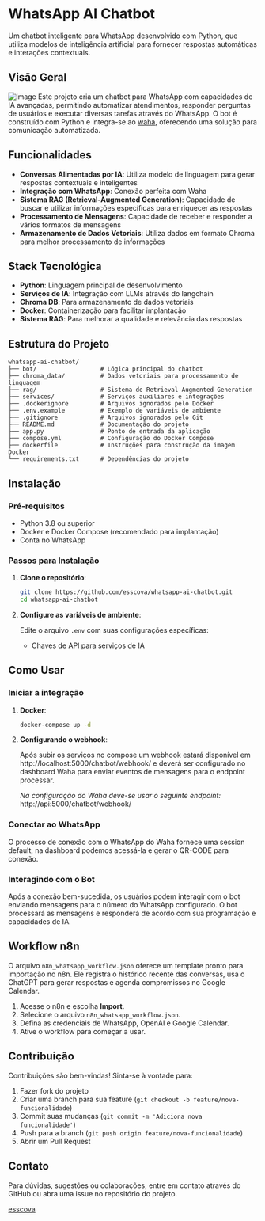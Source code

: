 # WhatsApp AI Chatbot

Um chatbot inteligente para WhatsApp desenvolvido com Python, que utiliza modelos de inteligência artificial para fornecer respostas automáticas e interações contextuais.

## Visão Geral
![image](./image.png)
Este projeto cria um chatbot para WhatsApp com capacidades de IA avançadas, permitindo automatizar atendimentos, responder perguntas de usuários e executar diversas tarefas através do WhatsApp. O bot é construído com Python e integra-se ao [waha](https://waha.devlike.pro/), oferecendo uma solução para comunicação automatizada.

## Funcionalidades

- **Conversas Alimentadas por IA**: Utiliza modelo de linguagem para gerar respostas contextuais e inteligentes
- **Integração com WhatsApp**: Conexão perfeita com Waha
- **Sistema RAG (Retrieval-Augmented Generation)**: Capacidade de buscar e utilizar informações específicas para enriquecer as respostas
- **Processamento de Mensagens**: Capacidade de receber e responder a vários formatos de mensagens
- **Armazenamento de Dados Vetoriais**: Utiliza dados em formato Chroma para melhor processamento de informações

## Stack Tecnológica

- **Python**: Linguagem principal de desenvolvimento
- **Serviços de IA**: Integração com LLMs através do langchain
- **Chroma DB**: Para armazenamento de dados vetoriais
- **Docker**: Containerização para facilitar implantação
- **Sistema RAG**: Para melhorar a qualidade e relevância das respostas

## Estrutura do Projeto

```
whatsapp-ai-chatbot/
├── bot/                  # Lógica principal do chatbot
├── chroma_data/          # Dados vetoriais para processamento de linguagem
├── rag/                  # Sistema de Retrieval-Augmented Generation
├── services/             # Serviços auxiliares e integrações
├── .dockerignore         # Arquivos ignorados pelo Docker
├── .env.example          # Exemplo de variáveis de ambiente
├── .gitignore            # Arquivos ignorados pelo Git
├── README.md             # Documentação do projeto
├── app.py                # Ponto de entrada da aplicação
├── compose.yml           # Configuração do Docker Compose
├── dockerfile            # Instruções para construção da imagem Docker
└── requirements.txt      # Dependências do projeto
```

## Instalação

### Pré-requisitos

- Python 3.8 ou superior
- Docker e Docker Compose (recomendado para implantação)
- Conta no WhatsApp 

### Passos para Instalação

1. **Clone o repositório**:
   ```bash
   git clone https://github.com/esscova/whatsapp-ai-chatbot.git
   cd whatsapp-ai-chatbot
   ```

2. **Configure as variáveis de ambiente**:

   Edite o arquivo `.env` com suas configurações específicas:
   - Chaves de API para serviços de IA

## Como Usar
### Iniciar a integração
1. **Docker**:
   ```bash
   docker-compose up -d
   ```

2. **Configurando o webhook**:
    
    Após subir os serviços no compose um webhook estará disponível em http://localhost:5000/chatbot/webhook/ e deverá ser configurado no dashboard Waha para enviar eventos de mensagens para o endpoint processar.

    *Na configuração do Waha deve-se usar o seguinte endpoint:* http://api:5000/chatbot/webhook/
   

### Conectar ao WhatsApp

O processo de conexão com o WhatsApp do Waha fornece uma session default, na dashboard podemos acessá-la e gerar o QR-CODE para conexão.

### Interagindo com o Bot

Após a conexão bem-sucedida, os usuários podem interagir com o bot enviando mensagens para o número do WhatsApp configurado. O bot processará as mensagens e responderá de acordo com sua programação e capacidades de IA.


## Workflow n8n

O arquivo `n8n_whatsapp_workflow.json` oferece um template pronto para importação no n8n. Ele registra o histórico recente das conversas, usa o ChatGPT para gerar respostas e agenda compromissos no Google Calendar.

1. Acesse o n8n e escolha **Import**.
2. Selecione o arquivo `n8n_whatsapp_workflow.json`.
3. Defina as credenciais de WhatsApp, OpenAI e Google Calendar.
4. Ative o workflow para começar a usar.

## Contribuição

Contribuições são bem-vindas! Sinta-se à vontade para:

1. Fazer fork do projeto
2. Criar uma branch para sua feature (`git checkout -b feature/nova-funcionalidade`)
3. Commit suas mudanças (`git commit -m 'Adiciona nova funcionalidade'`)
4. Push para a branch (`git push origin feature/nova-funcionalidade`)
5. Abrir um Pull Request


## Contato

Para dúvidas, sugestões ou colaborações, entre em contato através do GitHub ou abra uma issue no repositório do projeto.

[esscova](https://github.com/esscova)

